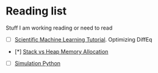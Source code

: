 # Reading list
Stuff I am working reading or need to read

  - [ ] [Scientific Machine Learning Tutorial](https://github.com/SciML/SciMLTutorials.jl). Optimizing DiffEq
  - [*] [Stack vs Heap Memory Allocation](http://net-informations.com/faq/net/stack-heap.htm)
  - [ ] [Simulation Python](https://simpy.readthedocs.io/en/latest/simpy_intro/)  
